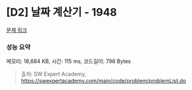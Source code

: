 # [D2] 날짜 계산기 - 1948 

[문제 링크](https://swexpertacademy.com/main/code/problem/problemDetail.do?contestProbId=AV5PnnU6AOsDFAUq) 

### 성능 요약

메모리: 18,684 KB, 시간: 115 ms, 코드길이: 796 Bytes



> 출처: SW Expert Academy, https://swexpertacademy.com/main/code/problem/problemList.do